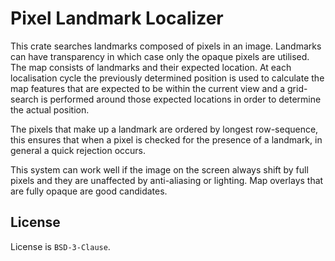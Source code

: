 # Pixel Landmark Localizer

This crate searches landmarks composed of pixels in an image. Landmarks can have transparency in which case only the opaque pixels are utilised. The map consists of landmarks and their expected location. At each localisation cycle the previously determined position is used to calculate the map features that are expected to be within the current view and a grid-search is performed around those expected locations in order to determine the actual position.

The pixels that make up a landmark are ordered by longest row-sequence, this ensures that when a pixel is checked for the presence of a landmark, in general a quick rejection occurs.

This system can work well if the image on the screen always shift by full pixels and they are unaffected by anti-aliasing or lighting. Map overlays that are fully opaque are good candidates.

## License
License is `BSD-3-Clause`.
